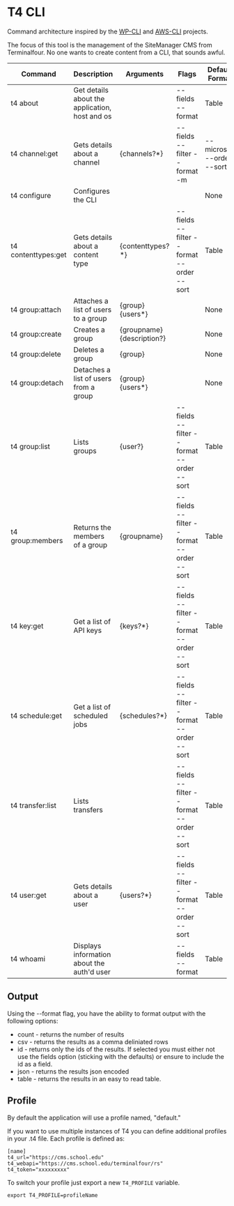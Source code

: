 # T4 CLI

Command architecture inspired by the [WP-CLI](https://wp-cli.org/) and [AWS-CLI](https://docs.aws.amazon.com/cli/index.html) projects.

The focus of this tool is the management of the SiteManager CMS from Terminalfour. No one wants to create content from a CLI, that sounds awful.

| Command              | Description                                    | Arguments                  | Flags                                                    | Default Format |
| -------------------- |------------------------------------------------|----------------------------|----------------------------------------------------------|----------------|
| t4 about             | Get details about the application, host and os |                            | --fields --format                                        | Table          |
| t4 channel:get       | Gets details about a channel                   | {channels?*}               | --fields --filter --format -m|--microsite --order --sort | Table          |
| t4 configure         | Configures the CLI                             |                            |                                                          | None           |
| t4 contenttypes:get  | Gets details about a content type              | {contenttypes?*}           | --fields --filter --format --order --sort                | Table          |
| t4 group:attach      | Attaches a list of users to a group            | {group} {users*}           |                                                          | None           |
| t4 group:create      | Creates a group                                | {groupname} {description?} |                                                          | None           |
| t4 group:delete      | Deletes a group                                | {group}                    |                                                          | None           |
| t4 group:detach      | Detaches a list of users from a group          | {group} {users*}           |                                                          | None           |
| t4 group:list        | Lists groups                                   | {user?}                    | --fields --filter --format --order --sort                | Table          |
| t4 group:members     | Returns the members of a group                 | {groupname}                | --fields --filter --format --order --sort                | Table          |
| t4 key:get           | Get a list of API keys                         | {keys?*}                   | --fields --filter --format --order --sort                | Table          |
| t4 schedule:get      | Get a list of scheduled jobs                   | {schedules?*}              | --fields --filter --format --order --sort                | Table          |
| t4 transfer:list     | Lists transfers                                |                            | --fields --filter --format --order --sort                | Table          |
| t4 user:get          | Gets details about a user                      | {users?*}                  | --fields --filter --format --order --sort                | Table          |
| t4 whoami            | Displays information about the auth'd user     |                            | --fields --format                                        | Table          |

## Output

Using the --format flag, you have the ability to format output with the following options:

* count - returns the number of results
* csv - returns the results as a comma deliniated rows
* id - returns only the ids of the results. If selected you must either not use the fields option (sticking with the defaults) or ensure to include the id as a field.
* json - returns the results json encoded
* table - returns the results in an easy to read table.

## Profile

By default the application will use a profile named, "default."

If you want to use multiple instances of T4 you can define additional profiles in your .t4 file. Each profile is defined as:

```
[name]
t4_url="https://cms.school.edu"
t4_webapi="https://cms.school.edu/terminalfour/rs"
t4_token="xxxxxxxxx"
```

To switch your profile just export a new `T4_PROFILE` variable.

```export T4_PROFILE=profileName```